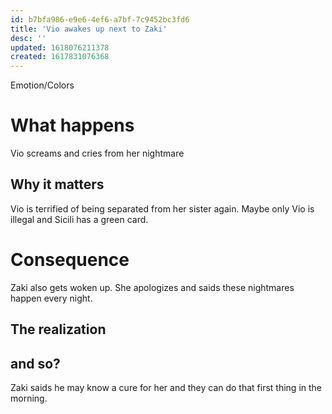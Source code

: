 ```yaml
---
id: b7bfa986-e9e6-4ef6-a7bf-7c9452bc3fd6
title: 'Vio awakes up next to Zaki'
desc: ''
updated: 1618076211378
created: 1617831076368
---
```

Emotion/Colors
>

# What happens
Vio screams and cries from her nightmare

##  Why it matters
Vio is terrified of being separated from her sister again. Maybe only Vio is illegal and Sicili has a green card.

# Consequence
Zaki also gets woken up. She apologizes and saids these nightmares happen every night.

## The realization

## and so?
Zaki saids he may know a cure for her and they can do that first thing in the morning.
